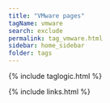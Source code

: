 ```yaml
---
title: "VMware pages"
tagName: vmware
search: exclude
permalink: tag_vmware.html
sidebar: home_sidebar
folder: tags
---
```


{% include taglogic.html %}

{% include links.html %}
